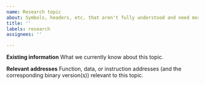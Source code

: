 ```yaml
---
name: Research topic
about: Symbols, headers, etc. that aren't fully understood and need more research
title: ''
labels: research
assignees: ''

---
```


**Existing information**
What we currently know about this topic.

**Relevant addresses**
Function, data, or instruction addresses (and the corresponding binary version(s)) relevant to this topic.
